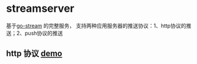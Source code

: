 # streamserver
基于[go-stream](https://github.com/xpwu/go-stream) 的完整服务，
支持两种应用服务器的推送协议：1、http协议的推送；2、push协议的推送


## http 协议 [demo](https://github.com/xpwu/streamserver/test/push.http) 